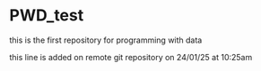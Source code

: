 # PWD_test
this is the first repository for programming with data

this line is added on remote git repository on 24/01/25 at 10:25am
